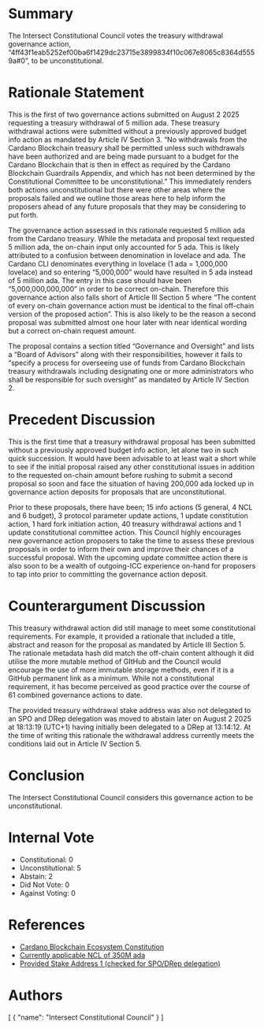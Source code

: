 
# Summary

The Intersect Constitutional Council votes the treasury withdrawal governance action, “4ff43f1eab5252ef00ba6f1429dc23715e3899834f10c067e8065c8364d5559a#0”, to be unconstitutional.

# Rationale Statement

This is the first of two governance actions submitted on August 2 2025 requesting a treasury withdrawal of 5 million ada. These treasury withdrawal actions were submitted without a previously approved budget info action as mandated by Article IV Section 3. “No withdrawals from the Cardano Blockchain treasury shall be permitted unless such withdrawals have been authorized and are being made pursuant to a budget for the Cardano Blockchain that is then in effect as required by the Cardano Blockchain Guardrails Appendix, and which has not been determined by the Constitutional Committee to be unconstitutional.” This immediately renders both actions unconstitutional but there were other areas where the proposals failed and we outline those areas here to help inform the proposers ahead of any future proposals that they may be considering to put forth.

The governance action assessed in this rationale requested 5 million ada from the Cardano treasury. While the metadata and proposal text requested 5 million ada, the on-chain input only accounted for 5 ada. This is likely attributed to a confusion between denomination in lovelace and ada. The Cardano CLI denominates everything in lovelace (1 ada = 1,000,000 lovelace) and so entering “5,000,000” would have resulted in 5 ada instead of 5 million ada. The entry in this case should have been “5,000,000,000,000” in order to be correct on-chain. Therefore this governance action also falls short of Article III Section 5 where “The content of every on-chain governance action must be identical to the final off-chain version of the proposed action”. This is also likely to be the reason a second proposal was submitted almost one hour later with near identical wording but a correct on-chain request amount.

The proposal contains a section titled “Governance and Oversight” and lists a “Board of Advisors” along with their responsibilities, however it fails to “specify a process for overseeing use of funds from Cardano Blockchain treasury withdrawals including designating one or more administrators who shall be responsible for such oversight” as mandated by Article IV Section 2.

# Precedent Discussion

This is the first time that a treasury withdrawal proposal has been submitted without a previously approved budget info action, let alone two in such quick succession. It would have been advisable to at least wait a short while to see if the initial proposal raised any other constitutional issues in addition to the requested on-chain amount before rushing to submit a second proposal so soon and face the situation of having 200,000 ada locked up in governance action deposits for proposals that are unconstitutional.

Prior to these proposals, there have been; 15 info actions (5 general, 4 NCL and 6 budget), 3 protocol parameter update actions, 1 update constitution action, 1 hard fork initiation action, 40 treasury withdrawal actions and 1 update constitutional committee action. This Council highly encourages new governance action proposers to take the time to assess these previous proposals in order to inform their own and improve their chances of a successful proposal. With the upcoming update committee action there is also soon to be a wealth of outgoing-ICC experience on-hand for proposers to tap into prior to committing the governance action deposit.

# Counterargument Discussion

This treasury withdrawal action did still manage to meet some constitutional requirements. For example, it provided a rationale that included a title, abstract and reason for the proposal as mandated by Article III Section 5. The rationale metadata hash did match the off-chain content although it did utilise the more mutable method of GItHub and the Council would encourage the use of more immutable storage methods, even if it is a GitHub permanent link as a minimum. While not a constitutional requirement, it has become perceived as good practice over the course of 61 combined governance actions to date.

The provided treasury withdrawal stake address was also not delegated to an SPO and DRep delegation was moved to abstain later on August 2 2025 at 18:13:19 (UTC+1) having initially been delegated to a DRep at 13:14:12. At the time of writing this rationale the withdrawal address currently meets the conditions laid out in Article IV Section 5.

# Conclusion

The Intersect Constitutional Council considers this governance action to be unconstitutional.

# Internal Vote

- Constitutional: 0
- Unconstitutional: 5
- Abstain: 2
- Did Not Vote: 0
- Against Voting: 0

# References

- [Cardano Blockchain Ecosystem Constitution](ipfs://bafkreiazhhawe7sjwuthcfgl3mmv2swec7sukvclu3oli7qdyz4uhhuvmy)
- [Currently applicable NCL of 350M ada](ipfs://bafkreiaqno22swabd3kcqt2awtgwaucdzaagacoemxwadm3exrchhnfite)
- [Provided Stake Address 1 (checked for SPO/DRep delegation)](https://cardanoscan.io/stakekey/e128e35801c889b56600b218e29080235e3172f6da9fa06b0d6e0cb049)

# Authors

[
  {
    "name": "Intersect Constitutional Council"
  }
]

